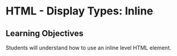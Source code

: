 # HTML - Display Types: Inline

## Learning Objectives
Students will understand how to use an inline level HTML element.